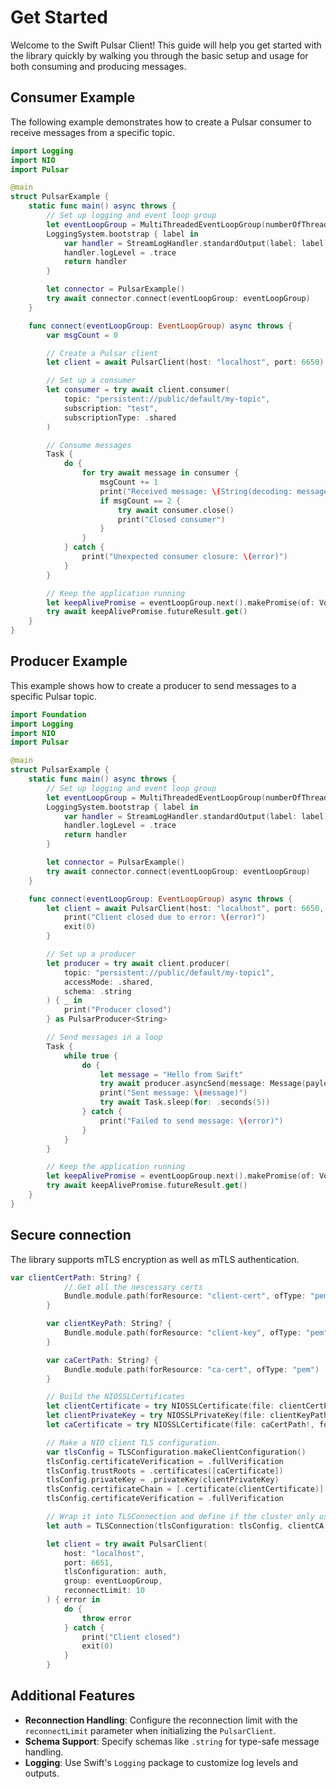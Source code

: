 # Get Started

Welcome to the Swift Pulsar Client! This guide will help you get started with the library quickly by walking you through the basic setup and usage for both consuming and producing messages.

## Consumer Example
The following example demonstrates how to create a Pulsar consumer to receive messages from a specific topic.

```swift
import Logging
import NIO
import Pulsar

@main
struct PulsarExample {
	static func main() async throws {
		// Set up logging and event loop group
		let eventLoopGroup = MultiThreadedEventLoopGroup(numberOfThreads: System.coreCount)
		LoggingSystem.bootstrap { label in
			var handler = StreamLogHandler.standardOutput(label: label)
			handler.logLevel = .trace
			return handler
		}

		let connector = PulsarExample()
		try await connector.connect(eventLoopGroup: eventLoopGroup)
	}

	func connect(eventLoopGroup: EventLoopGroup) async throws {
		var msgCount = 0

		// Create a Pulsar client
		let client = await PulsarClient(host: "localhost", port: 6650)

		// Set up a consumer
		let consumer = try await client.consumer(
			topic: "persistent://public/default/my-topic",
			subscription: "test",
			subscriptionType: .shared
		)

		// Consume messages
		Task {
			do {
				for try await message in consumer {
					msgCount += 1
					print("Received message: \(String(decoding: message.data, as: UTF8.self))")
					if msgCount == 2 {
						try await consumer.close()
						print("Closed consumer")
					}
				}
			} catch {
				print("Unexpected consumer closure: \(error)")
			}
		}

		// Keep the application running
		let keepAlivePromise = eventLoopGroup.next().makePromise(of: Void.self)
		try await keepAlivePromise.futureResult.get()
	}
}
```

## Producer Example
This example shows how to create a producer to send messages to a specific Pulsar topic.

```swift
import Foundation
import Logging
import NIO
import Pulsar

@main
struct PulsarExample {
	static func main() async throws {
		// Set up logging and event loop group
		let eventLoopGroup = MultiThreadedEventLoopGroup(numberOfThreads: System.coreCount)
		LoggingSystem.bootstrap { label in
			var handler = StreamLogHandler.standardOutput(label: label)
			handler.logLevel = .trace
			return handler
		}

		let connector = PulsarExample()
		try await connector.connect(eventLoopGroup: eventLoopGroup)
	}

	func connect(eventLoopGroup: EventLoopGroup) async throws {
		let client = await PulsarClient(host: "localhost", port: 6650, reconnectLimit: 10) { error in
			print("Client closed due to error: \(error)")
			exit(0)
		}

		// Set up a producer
		let producer = try await client.producer(
			topic: "persistent://public/default/my-topic1",
			accessMode: .shared,
			schema: .string
		) { _ in
			print("Producer closed")
		} as PulsarProducer<String>

		// Send messages in a loop
		Task {
			while true {
				do {
					let message = "Hello from Swift"
					try await producer.asyncSend(message: Message(payload: message))
					print("Sent message: \(message)")
					try await Task.sleep(for: .seconds(5))
				} catch {
					print("Failed to send message: \(error)")
				}
			}
		}

		// Keep the application running
		let keepAlivePromise = eventLoopGroup.next().makePromise(of: Void.self)
		try await keepAlivePromise.futureResult.get()
	}
}
```

## Secure connection

The library supports mTLS encryption as well as mTLS authentication.

```swift
var clientCertPath: String? {
			// Get all the nescessary certs
			Bundle.module.path(forResource: "client-cert", ofType: "pem")
		}

		var clientKeyPath: String? {
			Bundle.module.path(forResource: "client-key", ofType: "pem")
		}

		var caCertPath: String? {
			Bundle.module.path(forResource: "ca-cert", ofType: "pem")
		}

		// Build the NIOSSLCertificates
		let clientCertificate = try NIOSSLCertificate(file: clientCertPath!, format: .pem)
		let clientPrivateKey = try NIOSSLPrivateKey(file: clientKeyPath!, format: .pem)
		let caCertificate = try NIOSSLCertificate(file: caCertPath!, format: .pem)

		// Make a NIO client TLS configuration.
		var tlsConfig = TLSConfiguration.makeClientConfiguration()
		tlsConfig.certificateVerification = .fullVerification
		tlsConfig.trustRoots = .certificates([caCertificate])
		tlsConfig.privateKey = .privateKey(clientPrivateKey)
		tlsConfig.certificateChain = [.certificate(clientCertificate)]
		tlsConfig.certificateVerification = .fullVerification

		// Wrap it into TLSConnection and define if the cluster only uses TLS encryption or also authentication
		let auth = TLSConnection(tlsConfiguration: tlsConfig, clientCA: clientCertificate, authenticationRequired: true)

		let client = try await PulsarClient(
			host: "localhost",
			port: 6651,
			tlsConfiguration: auth,
			group: eventLoopGroup,
			reconnectLimit: 10
		) { error in
			do {
				throw error
			} catch {
				print("Client closed")
				exit(0)
			}
		}
```

## Additional Features
- **Reconnection Handling**: Configure the reconnection limit with the `reconnectLimit` parameter when initializing the `PulsarClient`.
- **Schema Support**: Specify schemas like `.string` for type-safe message handling.
- **Logging**: Use Swift's `Logging` package to customize log levels and outputs.

